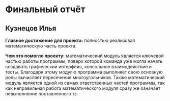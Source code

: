 # Финальный отчёт

## Кузнецов Илья

**Главное достижение для проекта:** полностью реализовал математическую часть проекта.

**Чем это помогло проекту:** математический модуль является ключевой частью работы программы, поверх которой команда уже могла начать создавать графический интерфейс, консольное взаимодействие и тесты. Благодаря этому модулю программа выполняет свою основную роль: вычисляет пересечение многоугольников. Также математический модуль является одной из самых ответственных частей программы, так как неправильная работа математического модуля сразу же означает невыполнение поставленного тз.

